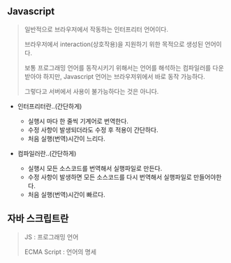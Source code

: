 ## Javascript
> 일반적으로 브라우저에서 작동하는 인터프리터 언어이다.
> 
> 브라우저에서 interaction(상호작용)을 지원하기 위한 목적으로 생성된 언어이다. 
>
> 보통 프로그래밍 언어를 동작시키기 위해서는 언어를 해석하는 컴파일러를 다운받아야 하지만, Javascript 언어는 브라우저위에서 바로 동작 가능하다.
>
> 그렇다고 서버에서 사용이 불가능하다는 것은 아니다.

- 인터프리터란..(간단하게)
    - 실행시 마다 한 줄씩 기계어로 번역한다.
    - 수정 사항이 발생되더라도 수정 후 적용이 간단하다.
    - 처음 실행(번역)시간이 느리다.

- 컴파일러란..(간단하게)
    - 실행시 모든 소스코드를 번역해서 실행파일로 만든다.
    - 수정 사항이 발생하면 모든 소스코드를 다시 번역해서 실행파일로 만들어야한다.
    - 처음 실행(번역)시간이 빠르다.

## 자바 스크립트란
> JS : 프로그래밍 언어
> 
> ECMA Script : 언어의 명세 